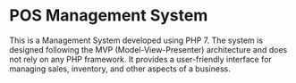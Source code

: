 # POS Management System

This is a Management System developed using PHP 7. The system is designed following the MVP (Model-View-Presenter) architecture and does not rely on any PHP framework. It provides a user-friendly interface for managing sales, inventory, and other aspects of a business.
